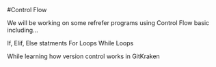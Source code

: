 #Control Flow

We will be working on some refrefer programs using Control Flow basic including...

If, Elif, Else statments
For Loops
While Loops

While learning how version control works in GitKraken
